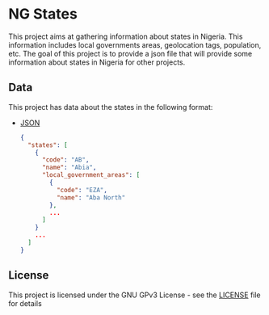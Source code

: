 # NG States
This project aims at gathering information about states in Nigeria. This information includes local governments areas, geolocation tags, population, etc. The goal of this project is to provide a json file that will provide some information about states in Nigeria for other projects.

## Data
This project has data about the states in the following format:
 - [JSON](data/ng.states.json) 
 	```json
 	{
	  "states": [
	    {
	      "code": "AB",
	      "name": "Abia",
	      "local_government_areas": [
	      	{
	          "code": "EZA",
	          "name": "Aba North"
	        },
	        ...
	      ]
	    }
	    ...
	  ]
	}
 	```

## License
This project is licensed under the GNU GPv3 License - see the [LICENSE](LICENSE) file for details
